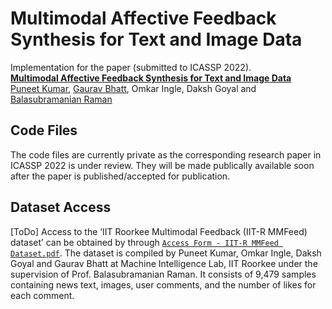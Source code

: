 Multimodal Affective Feedback Synthesis for Text and Image Data
================================================

Implementation for the paper (submitted to ICASSP 2022). <br>
**[Multimodal Affective Feedback Synthesis for Text and Image Data][1]**<br>
[Puneet Kumar](https://puneet-kr.github.io/), [Gaurav Bhatt](http://deeplearn-ai.com/), Omkar Ingle, Daksh Goyal and [Balasubramanian Raman](http://faculty.iitr.ac.in/~balarfma/)  

## Code Files
The code files are currently private as the corresponding research paper in ICASSP 2022 is under review. They will be made publically available soon after the paper is published/accepted for publication.

Dataset Access
--------------
[ToDo] Access to the ‘IIT Roorkee Multimodal Feedback (IIT-R MMFeed) dataset’ can be obtained by through [`Access Form - IIT-R MMFeed Dataset.pdf`][2]. The dataset is compiled by Puneet Kumar, Omkar Ingle, Daksh Goyal and Gaurav Bhatt at Machine Intelligence Lab, IIT Roorkee under the supervision of Prof. Balasubramanian Raman. It consists of 9,479 samples containing news text, images, user comments, and the number of likes for each comment.

[1]: https://2022.ieeeicassp.org/
[2]:https://github.com/MIntelligence-Group/MMFeed/blob/main/Access%20Form%20-%20IIT-R%20MMFeed%20Dataset.pdf
